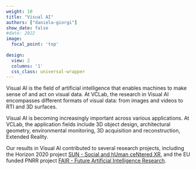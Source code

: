 ```yaml
---
weight: 10
title: "Visual AI"
authors: ["daniela-giorgi"]
show_date: false
#date: 2022
image:
  focal_point: 'top'
  
design:
  view: 2
  columns: '1'
  css_class: universal-wrapper
---
```


Visual AI is the field of artificial intelligence that enables machines to make sense of and act on visual data. At VCLab, the research in Visual AI encompasses different formats of visual data: from images and videos to RTI and 3D surfaces.
 
Visual AI is becoming increasingly important across various applications. At VCLab, the application fields include 3D object design, architectural geometry, environmental monitoring, 3D acquisition and reconstruction, Extended Reality.

Our results in Visual AI contributed to several research projects, including the Horizon 2020 project [SUN - Social and hUman ceNtered XR](https://fondazione-fair.it/en/), and the EU funded PNRR project [FAIR - Future Artificial Intelligence Research](https://fondazione-fair.it/en/).

